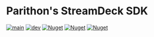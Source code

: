 # Parithon's StreamDeck SDK
[![main](https://github.com/parithon/sdsdk/actions/workflows/main.yml/badge.svg)](https://github.com/parithon/sdsdk/actions/workflows/main.yml) [![dev](https://github.com/parithon/sdsdk/actions/workflows/dev.yml/badge.svg)](https://github.com/parithon/sdsdk/actions/workflows/dev.yml) [![Nuget](https://img.shields.io/nuget/v/Parithon.StreamDeck.SDK?label=SDK&logo=nuget)](https://www.nuget.org/packages/Parithon.StreamDeck.SDK/) [![Nuget](https://img.shields.io/nuget/v/Parithon.StreamDeck.SDK.Core?label=Core&logo=nuget)](https://www.nuget.org/packages/Parithon.StreamDeck.SDK.Core/) [![Nuget](https://img.shields.io/nuget/v/Parithon.StreamDeck.SDK.MSBuild?label=MSBuild&logo=nuget)](https://www.nuget.org/packages/Parithon.StreamDeck.SDK.MSBuild)
